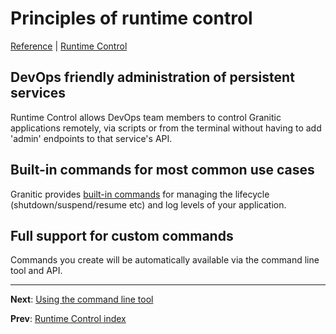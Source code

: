 # Principles of runtime control
[Reference](README.md) | [Runtime Control](rtc-index.md)

## DevOps friendly administration of persistent services

Runtime Control allows DevOps team members to control Granitic applications remotely, via scripts or from the terminal
without having to add 'admin' endpoints to that service's API.

## Built-in commands for most common use cases

Granitic provides [built-in commands](rtc-built-in.md) for managing the lifecycle (shutdown/suspend/resume etc) and
log levels of your application.

## Full support for custom commands

Commands you create will be automatically available via the command line tool and API.

---
**Next**: [Using the command line tool](rtc-command.md)

**Prev**: [Runtime Control index](rtc-index.md)
